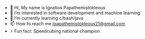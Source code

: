 - 👋 Hi, My name is Ignatios Papathemistokleous
- 👀 I’m interested in software development and machine learning
- 🌱 I’m currently learning c/bash/java
- 📫 How to reach me ipapathemistokleous21@gmail.com
- ⚡ Fun fact: Speedcubing national champion
